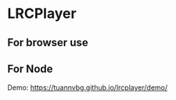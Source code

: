 # LRCPlayer
## For browser use
<script src="./dist/lrcplayer.js"></script>
## For Node
Demo: https://tuannvbg.github.io/lrcplayer/demo/
